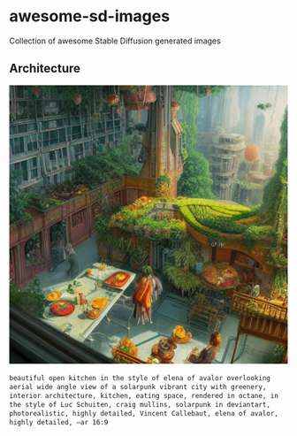 # awesome-sd-images
Collection of awesome Stable Diffusion generated images

## Architecture 
![](image-1.jpg)
```
beautiful open kitchen in the style of elena of avalor overlooking aerial wide angle view of a solarpunk vibrant city with greenery, interior architecture, kitchen, eating space, rendered in octane, in the style of Luc Schuiten, craig mullins, solarpunk in deviantart, photorealistic, highly detailed, Vincent Callebaut, elena of avalor, highly detailed, –ar 16:9
```
